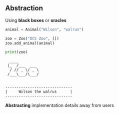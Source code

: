 ## Abstraction

<v-click>

Using **black boxes** or **oracles**

</v-click>

<div class="flex justify-center items-center gap-10">
<v-clicks>
<div>

```py
animal = Animal("Wilson", "walrus")

zoo = Zoo("DCS Zoo", [])
zoo.add_animal(animal)

print(zoo)
```

</div>
<div>

```
  ____
 |_  /___  ___
  / // _ \/ _ \
 /___\___/\___/


------------------------------
|     Wilson the walrus      |
------------------------------
```

</div>
</v-clicks>
</div>

<v-click>

**Abstracting** implementation details away from users

</v-click>
